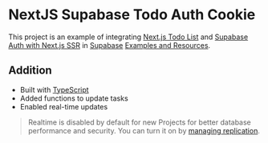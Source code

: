 # NextJS Supabase Todo Auth Cookie

This project is an example of integrating [Next.js Todo List](https://github.com/supabase/supabase/tree/master/examples/todo-list/nextjs-todo-list) and [Supabase Auth with Next.js SSR](https://github.com/supabase/supabase/tree/master/examples/nextjs-with-supabase-auth) in [Supabase](https://supabase.io/) [Examples and Resources](https://supabase.io/docs/guides/examples).

## Addition

- Built with [TypeScript](https://www.typescriptlang.org/)
- Added functions to update tasks
- Enabled real-time updates

> Realtime is disabled by default for new Projects for better database performance and security. You can turn it on by [managing replication](https://supabase.io/docs/guides/api#managing-realtime).
